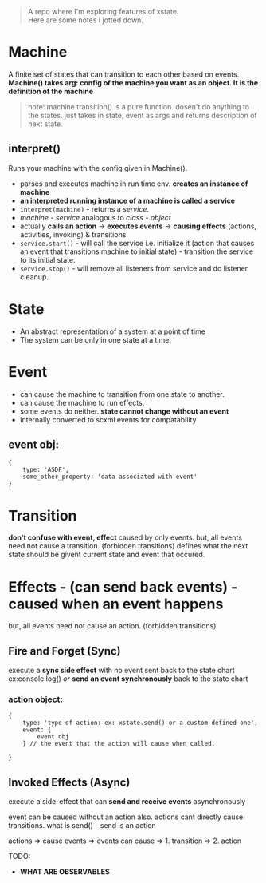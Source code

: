 > A repo where I'm exploring features of xstate.      
Here are some notes I jotted down.     


# Machine
A finite set of states that can transition to each other based on events. 
**Machine() takes arg: config of the machine you want as an object. It is the definition of the machine**        
>note: machine.transition() is a pure function. dosen't do anything to the states. just takes in state, event as args and returns description of next state.

## interpret() 
Runs your machine with the config given in Machine(). 
* parses and executes machine in run time env. **creates an instance of machine**
* **an interpreted running instance of a machine is called a service**
* ```interpret(machine)``` - returns a *service*. 
* *machine - service* analogous to *class - object*
* actually **calls an action** -> **executes events** -> **causing effects** (actions, activities, invoking) & transitions
* ```service.start()``` - will call the service i.e. initialize it (action that causes an event that transitions machine to initial state) - transition the service to its initial state. 
* ```service.stop()``` - will remove all listeners from service and do listener cleanup. 

# State
* An abstract representation of a system at a point of time
* The system can be only in one state at a time. 

# Event
* can cause the machine to transition from one state to another.
* can cause the machine to run effects.
* some events do neither. 
**state cannot change without an event**
* internally converted to scxml events for compatability     
## event obj:
```
{
    type: 'ASDF',
    some_other_property: 'data associated with event'
}
```

# Transition
**don't confuse with event, effect**
caused by only events.
but, all events need not cause a transition. (forbidden transitions)
defines what the next state should be givent current state and event that occured. 

# Effects - (can send back events) - caused when an event happens
but, all events need not cause an action. (forbidden transitions)
## Fire and Forget (Sync)
execute a **sync side effect** with no event sent back to the state chart ex:console.log() *or* **send an event synchronously** back to the state chart

### action object: 
```
{
    type: 'type of action: ex: xstate.send() or a custom-defined one',
    event: {
        event obj
    } // the event that the action will cause when called.

}
```
## Invoked Effects (Async)
execute a side-effect that can **send and receive events** asynchronously

event can be caused without an action also. actions cant directly cause transitions. 
what is send() - send is an action

actions => cause events => events can cause => 1. transition
                                            => 2. action

TODO:
* **WHAT ARE OBSERVABLES**